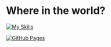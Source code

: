 <h1> Where in the world? </h1>

[![My Skills](https://skillicons.dev/icons?i=html,css)](https://skillicons.dev)

<a href="https://lehimv.github.io/ProyectoFinal2_MLVL_Where.github.io/"><img alt="GitHub Pages" src="https://img.shields.io/badge/GitHub Pages-View-blue"></a>
